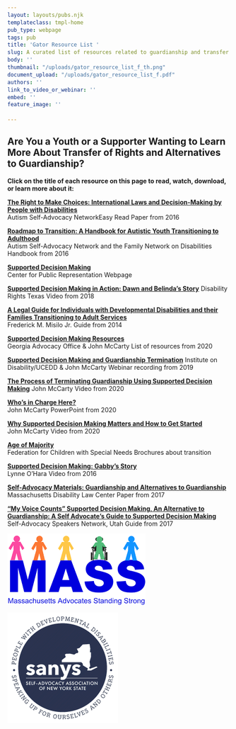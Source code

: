 ```yaml
---
layout: layouts/pubs.njk
templateclass: tmpl-home
pub_type: webpage
tags: pub
title: 'Gator Resource List '
slug: A curated list of resources related to guardianship and transfer of rights
body: ''
thumbnail: "/uploads/gator_resource_list_f_th.png"
document_upload: "/uploads/gator_resource_list_f.pdf"
authors: ''
link_to_video_or_webinar: ''
embed: ''
feature_image: ''

---
```

## Are You a Youth or a Supporter Wanting to Learn More About Transfer of Rights and Alternatives to Guardianship?

**Click on the title of each resource on this page to read, watch, download, or learn more about it:**

**<a href="https://autisticadvocacy.org/wp-content/uploads/2016/02/Easy-Read-OSF-For-Families-v3.pdf">The Right to Make Choices: International Laws and Decision-Making by People with Disabilities</a>**  
Autism Self-Advocacy NetworkEasy Read Paper from 2016

**<a href="https://autisticadvocacy.org/book/roadmap/">Roadmap to Transition: A Handbook for Autistic Youth Transitioning to Adulthood</a>**  
Autism Self-Advocacy Network and the Family Network on Disabilities Handbook from 2016

**<a href="https://www.centerforpublicrep.org/initiative/supported-decision-making/">Supported Decision Making</a>**  
Center for Public Representation Webpage

**<a href="https://www.disabilityrightstx.org/en/video/supported-decision-making-dawn-and-belinda/">Supported Decision Making in Action: Dawn and Belinda’s Story</a>**
Disability Rights Texas Video from 2018

**<a href="https://www.fletchertilton.com/1C2194/pdf/special-needs-docs/COA_4th_Edition-Lo-Res.pdf">A Legal Guide for Individuals with Developmental Disabilities and their Families Transitioning to Adult Services</a>**  
Frederick M. Misilo Jr. Guide from 2014

**<a href="https://thegao.net/supported-decision-making-resources/">Supported Decision Making Resources</a>**  
Georgia Advocacy Office & John McCarty List of resources from 2020

**<a href="https://iod.unh.edu/SupportedDecisionMaking">Supported Decision Making and Guardianship Termination</a>**
Institute on Disability/UCEDD & John McCarty Webinar recording from 2019

**<a href="https://www.youtube.com/watch?v=PmWAZpItZ6Q">The Process of Terminating Guardianship Using Supported Decision Making</a>**
John McCarty Video from 2020

**<a href="https://www.selfadvocacyinfo.org/resource/supported-decision-making-and-guardianship-termination/">Who’s in Charge Here?</a>**  
John McCarty PowerPoint from 2020

**<a href="https://www.selfadvocacyinfo.org/resource/why-supported-decision-making-matters-and-how-to-get-started/">Why Supported Decision Making Matters and How to Get Started</a>**  
John McCarty Video from 2020

**<a href="https://fcsn.org/linkcenter/transition-resources/brochures/">Age of Majority</a>**  
Federation for Children with Special Needs Brochures about transition

**<a href="http://supporteddecisionmaking.org/impact-stories/supported-decision-making-gabbys-story#:\~:text=Supported%20Decision%20Making%20is%20an,to%20make%20their%20own%20choices.&text=This%20film%20uses%20Gabby's%20story,way%20to%20maintain%20personal%20autonomy">Supported Decision Making: Gabby’s Story</a>**  
Lynne O’Hara Video from 2016

**<a href="https://www.dlc-ma.org/wp-content/uploads/2017/12/Alternatives-to-Guardianship-and-Guardianship.pdf">Self-Advocacy Materials: Guardianship and Alternatives to Guardianship</a>**  
Massachusetts Disability Law Center Paper from 2017

**<a href="https://selfadvocacyinfo.org/wp-content/uploads/2019/06/Support-decision-making-Guide-revised-2018.pdf">“My Voice Counts” Supported Decision Making, An Alternative to Guardianship: A Self Advocate’s Guide to Supported Decision Making</a>**  
Self-Advocacy Speakers Network, Utah Guide from 2017

![](/uploads/mass-org.png)

![](/uploads/sanys-circle-blue.png)
